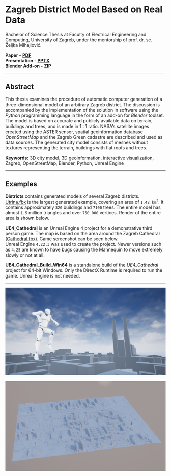 # Zagreb District Model Based on Real Data
Bachelor of Science Thesis at Faculty of Electrical Engineering and Computing, University of Zagreb, under the mentorship of prof. dr. sc. Željka Mihajlović.

**Paper -** [**PDF**](Paper/zavrsni.pdf)  
**Presentation -** [**PPTX**](Presentation/Bachelor2020Mesaric_Presentation.pptx)  
**Blender Add-on -** [**ZIP**](https://github.com/LMesaric/BSc-Thesis-FER-2020/releases/download/v1.0/zagrebgis.zip)

---

## Abstract

This thesis examines the procedure of automatic computer generation of a three-dimensional model of an arbitrary Zagreb district.
The discussion is accompanied by the implementation of the solution in software using the *Python* programming language in the form of an add-on for *Blender* toolset.
The model is based on accurate and publicly available data on terrain, buildings and trees, and is made in 1 : 1 ratio.
NASA’s satellite images created using the ASTER sensor, spatial geoinformation database *OpenStreetMap* and the Zagreb Green cadastre are described and used as data sources.
The generated city model consists of meshes without textures representing the terrain, buildings with flat roofs and trees.

**Keywords:** 3D city model, 3D geoinformation, interactive visualization, Zagreb, OpenStreetMap, Blender, Python, Unreal Engine

---

## Examples

**Districts** contains generated models of several Zagreb districts.  
[Utrina.fbx](Examples/Districts/Utrina.fbx) is the largest generated example, covering an area of <code>1.42 km<sup>2</sup></code>.
It contains approximately `320` buildings and `7100` trees.
The entire model has almost `1.5` million triangles and over `750 000` vertices.
Render of the entire area is shown below.

**UE4_Cathedral** is an Unreal Engine 4 project for a demonstrative third person game.
The map is based on the area around the Zagreb Cathedral ([Cathedral.fbx](Examples/Districts/Cathedral.fbx)).
Game screenshot can be seen below.  
Unreal Engine `4.22.3` was used to create the project.
Newer versions such as `4.25` are known to have bugs causing the Mannequin to move extremely slowly or not at all.

**UE4_Cathedral_Build_Win64** is a standalone build of the *UE4_Cathedral* project for 64-bit Windows.
Only the DirectX Runtime is required to run the game.
Unreal Engine is not needed.

---

![UE4 Mannequin and Cathedral](Paper/figures/ue4_game_jumping.jpg)

![Render of Utrina district](Paper/figures/utrine_entire_render.jpg)
